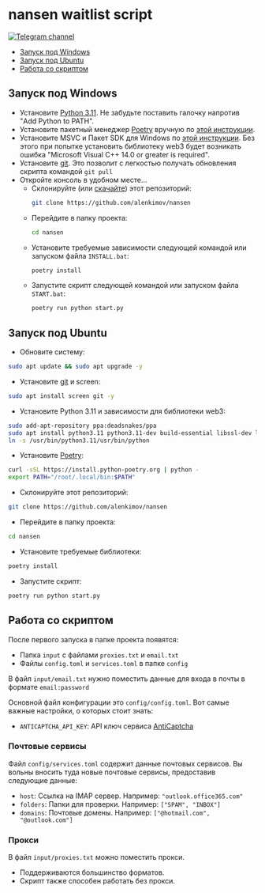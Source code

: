 # nansen waitlist script
[![Telegram channel](https://img.shields.io/endpoint?url=https://runkit.io/damiankrawczyk/telegram-badge/branches/master?url=https://t.me/cum_insider)](https://t.me/cum_insider)

- [Запуск под Windows](#Запуск-под-Windows)
- [Запуск под Ubuntu](#Запуск-под-Ubuntu)
- [Работа со скриптом](#Работа-со-скриптом)


## Запуск под Windows
- Установите [Python 3.11](https://www.python.org/downloads/windows/). Не забудьте поставить галочку напротив "Add Python to PATH".
- Установите пакетный менеджер [Poetry](https://python-poetry.org/docs/) вручную по [этой инструкции](https://teletype.in/@alenkimov/poetry).
- Установите MSVC и Пакет SDK для Windows по [этой инструкции](https://teletype.in/@alenkimov/web3-installation-error). Без этого при попытке установить библиотеку web3 будет возникать ошибка "Microsoft Visual C++ 14.0 or greater is required".
- Установите [git](https://git-scm.com/download/win). Это позволит с легкостью получать обновления скрипта командой `git pull`
- Откройте консоль в удобном месте...
  - Склонируйте (или [скачайте](https://github.com/alenkimov/nansen/archive/refs/heads/master.zip)) этот репозиторий:
    ```bash
    git clone https://github.com/alenkimov/nansen
    ```
  - Перейдите в папку проекта:
    ```bash
    cd nansen
    ```
  - Установите требуемые зависимости следующей командой или запуском файла `INSTALL.bat`:
    ```bash
    poetry install
    ```
  - Запустите скрипт следующей командой или запуском файла `START.bat`:
    ```bash
    poetry run python start.py
    ```


## Запуск под Ubuntu
- Обновите систему:
```bash
sudo apt update && sudo apt upgrade -y
```
- Установите [git](https://git-scm.com/download/linux) и screen:
```bash
sudo apt install screen git -y
```
- Установите Python 3.11 и зависимости для библиотеки web3:
```bash
sudo add-apt-repository ppa:deadsnakes/ppa
sudo apt install python3.11 python3.11-dev build-essential libssl-dev libffi-dev -y
ln -s /usr/bin/python3.11/usr/bin/python
```
- Установите [Poetry](https://python-poetry.org/docs/):
```bash
curl -sSL https://install.python-poetry.org | python -
export PATH="/root/.local/bin:$PATH"
```
- Склонируйте этот репозиторий:
```bash
git clone https://github.com/alenkimov/nansen
```
- Перейдите в папку проекта:
```bash
cd nansen
```
- Установите требуемые библиотеки:
```bash
poetry install
```
- Запустите скрипт:
```bash
poetry run python start.py
```


## Работа со скриптом
После первого запуска в папке проекта появятся:
- Папка `input` с файлами `proxies.txt` и `email.txt`
- Файлы `config.toml` и `services.toml` в папке `config`

В файл `input/email.txt` нужно поместить данные для входа в почты в формате `email:password`

Основной файл конфигурации это `config/config.toml`. Вот самые важные настройки, о которых стоит знать:
- `ANTICAPTCHA_API_KEY`: API ключ сервиса [AntiCaptcha](http://getcaptchasolution.com/tmb2cervod)

### Почтовые сервисы
Файл `config/services.toml` содержит данные почтовых сервисов.
Вы вольны вносить туда новые почтовые сервисы, предоставив следующие данные:
- `host`: Ссылка на IMAP сервер. Например: `"outlook.office365.com"`
- `folders`: Папки для проверки. Например: `["SPAM", "INBOX"]`
- `domains`: Почтовые домены. Например: `["@hotmail.com", "@outlook.com"]`

### Прокси
В файл `input/proxies.txt` можно поместить прокси. 
- Поддерживаются большинство форматов.
- Скрипт также способен работать без прокси.